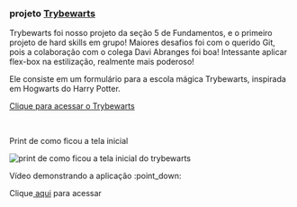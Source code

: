 ### projeto <a href="https://vinicius-virgilli.github.io/trybewarts/">Trybewarts</a>

Trybewarts foi nosso projeto da seção 5 de Fundamentos, e o primeiro projeto de hard skills em grupo! Maiores desafios foi com o querido Git, pois a colaboração com o colega Davi Abranges foi boa! Intessante aplicar flex-box na estilização, realmente mais poderoso!

Ele consiste em um formulário para a escola mágica Trybewarts, inspirada em Hogwarts do Harry Potter.
<br>
<p><a href="https://vinicius-virgilli.github.io/trybewarts/">Clique para acessar o Trybewarts</a></p>
<br>
<p>Print de como ficou a tela inicial</p>
<img src="https://github.com/vinicius-virgilli/trybe-exercicios/blob/main/1%20-%20Fundamentos/5%20-%20HTML%20e%20CSS:%20Forms%2C%20Flexbox%20e%20Responsivo/imagens/Print%20do%20projeto%20Trybewarts%20(c%C3%B3pia).png" alt="print de como ficou a tela inicial do trybewarts">
<br>
<p>Vídeo demonstrando a aplicação :point_down:</p>
<p>Clique<a href="https://www.youtube.com/watch?v=M2FOMUgz0II" target="_blank"> aqui</a> para acessar</p>
